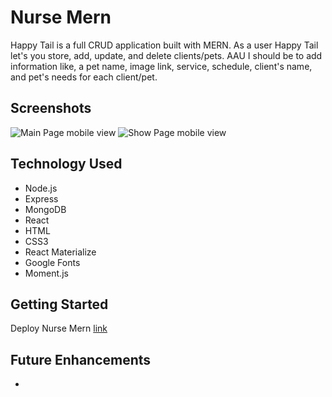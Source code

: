 # Nurse Mern
Happy Tail is a full CRUD application built with MERN. As a user Happy Tail let's you store, add, update, and 
delete clients/pets. AAU I should be to add information 
like, a pet name, image link, service, schedule, client's 
name, and pet's needs for each client/pet.

## Screenshots
![Main Page mobile view](https://i.imgur.com/rQ3M6Ka.png)
![Show Page mobile view](https://i.imgur.com/uzxuSL4.png)

## Technology Used
* Node.js
* Express
* MongoDB
* React
* HTML
* CSS3
* React Materialize
* Google Fonts
* Moment.js

## Getting Started
Deploy Nurse Mern [link](https://goofy-goldwasser-3e86bc.netlify.app/)

## Future Enhancements
* 
